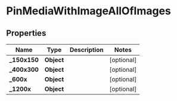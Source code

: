 

# PinMediaWithImageAllOfImages

## Properties

Name | Type | Description | Notes
------------ | ------------- | ------------- | -------------
**_150x150** | **Object** |  |  [optional]
**_400x300** | **Object** |  |  [optional]
**_600x** | **Object** |  |  [optional]
**_1200x** | **Object** |  |  [optional]




